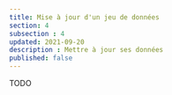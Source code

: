 ```yaml
---
title: Mise à jour d'un jeu de données
section: 4
subsection : 4
updated: 2021-09-20
description : Mettre à jour ses données
published: false
---
```

TODO
